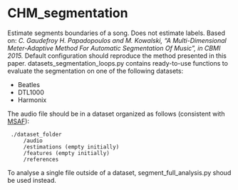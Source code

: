 # CHM_segmentation
Estimate segments boundaries of a song. Does not estimate labels.
Based on:
    *C. Gaudefroy H. Papadopoulos and M. Kowalski, “A Multi-Dimensional Meter-Adaptive Method For Automatic Segmentation Of Music”, in CBMI 2015.*
Default configuration should reproduce the method presented in this paper.
datasets_segmentation_loops.py contains ready-to-use functions to evaluate the segmentation on one of the following datasets:
- Beatles
- DTL1000
- Harmonix

The audio file should be in a dataset organized as follows (consistent with [MSAF](https://msaf.readthedocs.io/en/latest/datasets.html)):

     ./dataset_folder
	     /audio
	     /estimations (empty initially)
	     /features (empty initially)
	     /references

To analyse a single file outside of a dataset, segment_full_analysis.py shoud be used instead.
